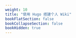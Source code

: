 ```yaml
---
weight: 10
title: "使用 Hugo 搭建个人 Wiki"
bookFlatSection: false
bookCollapseSection: false
bookHidden: true
---
```


# 